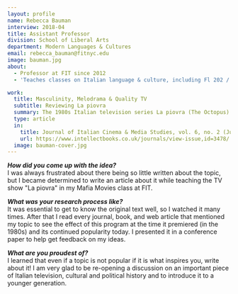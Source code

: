 ```yaml
---
layout: profile
name: Rebecca Bauman
interview: 2018-04
title: Assistant Professor
division: School of Liberal Arts
department: Modern Languages & Cultures
email: rebecca_bauman@fitnyc.edu
image: bauman.jpg
about:
  - Professor at FIT since 2012
  - 'Teaches classes on Italian language & culture, including Fl 202 / MC 201: "Mafia Movies: Crime and Corruption in Italian Popular Culture"'

work:
  title: Masculinity, Melodrama & Quality TV
  subtitle: Reviewing La piovra
  summary: The 1980s Italian television series La piovra (The Octopus) is the first important televisual intervention on the Mafia, yet it is often forgotten in contemporary television scholarship. This article positions La piovra in the current trend of 'quality' television by locating it in the subgenre of male melodrama. This article demonstrates that La piovra is not just an expose of organized crime but is a complex meditation on the vulnerability of Italian masculinity, a thematic that likens the series to today's male-themed quality television series and makes a critical re-evaluation of the show timely.
  type: article
  in:
    title: Journal of Italian Cinema & Media Studies, vol. 6, no. 2 (June 2018)
    url: https://www.intellectbooks.co.uk/journals/view-issue,id=3478/
  image: bauman-cover.jpg
---
```

***How did you come up with the idea?***  
I was always frustrated about there being so little written about the topic, but I became determined to write an article about it while teaching the TV show "La piovra" in my Mafia Movies class at FIT.

***What was your research process like?***  
It was essential to get to know the original text well, so I watched it many times. After that I read every journal, book, and web article that mentioned my topic to see the effect of this program at the time it premiered (in the 1980s) and its continued popularity today. I presented it in a conference paper to help get feedback on my ideas.

***What are you proudest of?***  
I learned that even if a topic is not popular if it is what inspires you, write about it! I am very glad to be re-opening a discussion on an important piece of Italian television, cultural and political history and to introduce it to a younger generation.
